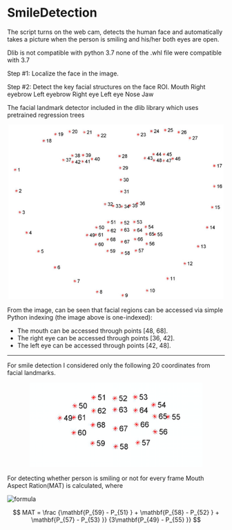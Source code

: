 # SmileDetection
The script turns on the web cam, detects the human face and automatically takes a picture when the person is smiling and his/her both eyes are open. 

Dlib is not compatible with python 3.7
 none of the .whl file were compatible with 3.7
 
 
 
 
 
Step #1: Localize the face in the image.

Step #2: Detect the key facial structures on the face ROI.
	Mouth
	Right eyebrow
	Left eyebrow
	Right eye
	Left eye
	Nose
	Jaw

The facial landmark detector included in the dlib library  which uses pretrained regression trees


<p align="center">
<img src="Images/facial_landmarks_68markup.jpg" alt="facial landmarks" width="500" class="center"/> 
</p>

From the image, can be seen that facial regions can be accessed via simple Python indexing (the image above is one-indexed):

- The mouth can be accessed through points [48, 68].
- The right eye can be accessed through points [36, 42].
- The left eye can be accessed through points [42, 48].


____
For smile detection I considered only the following 20 coordinates from facial landmarks.

<p align="center">
<img src="Images/mouth.png" alt="mouth landmarks" width="400" class="center"/> 
</p>

For detecting whether person is smiling or not for every frame Mouth Aspect Ration(MAT) is calculated, where

![formula](https://render.githubusercontent.com/render/math?math=MAT%20=%20\frac%20{||%20P_{59}%20-%20P_{51}%20||%20+%20||%20P_{58}%20-%20P_{52}%20||%20+%20||%20P_{57}%20-%20P_{53}%20||%20}{3%20||%20P_{49}%20-%20P_{55}%20||%20})



$$ MAT = \frac {\mathbf{P_{59} - P_{51} } + \mathbf{P_{58} - P_{52} } + \mathbf{P_{57} - P_{53} }} {3\mathbf{P_{49} - P_{55} }} $$



